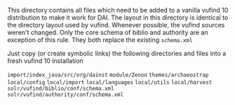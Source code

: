 This directory contains all files which need to be added to a vanilla vufind 10
distribution to make it work for DAI. The layout in this directory is identical
to the directory layout used by vufind. Whenever possible, the vufind sources
weren't changed. Only the core schema of biblio and authority are an exception
of this rule. They both replace the existing `schema.xml`

Just copy (or create symbolic links) the following directories and files
into a fresh vufind 10 installation

`import/index_java/src/org/dainst`
`module/Zenon`
`themes/archaeostrap`
`local/config`
`local/import`
`local/languages`
`local/utils`
`local/harvest`
`solr/vufind/biblio/conf/schema.xml`
`solr/vufind/authority/conf/schema.xml`
